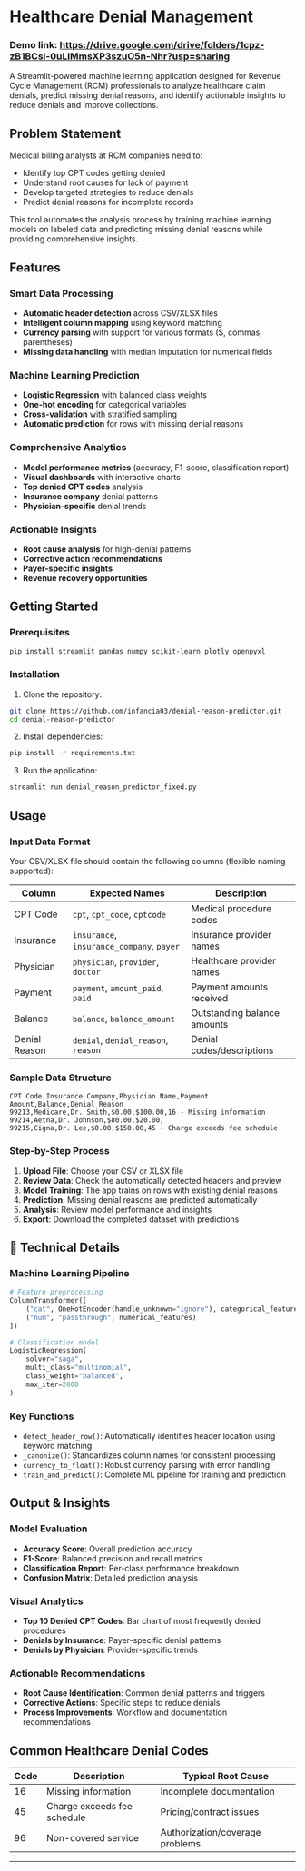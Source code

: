 # Healthcare Denial Management 

### Demo link: https://drive.google.com/drive/folders/1cpz-zB1BCsl-0uLIMmsXP3szuO5n-Nhr?usp=sharing
A Streamlit-powered machine learning application designed for Revenue Cycle Management (RCM) professionals to analyze healthcare claim denials, predict missing denial reasons, and identify actionable insights to reduce denials and improve collections.

##  Problem Statement

Medical billing analysts at RCM companies need to:
- Identify top CPT codes getting denied
- Understand root causes for lack of payment
- Develop targeted strategies to reduce denials
- Predict denial reasons for incomplete records

This tool automates the analysis process by training machine learning models on labeled data and predicting missing denial reasons while providing comprehensive insights.

##  Features

###  Smart Data Processing
- **Automatic header detection** across CSV/XLSX files
- **Intelligent column mapping** using keyword matching
- **Currency parsing** with support for various formats ($, commas, parentheses)
- **Missing data handling** with median imputation for numerical fields

###  Machine Learning Prediction
- **Logistic Regression** with balanced class weights
- **One-hot encoding** for categorical variables
- **Cross-validation** with stratified sampling
- **Automatic prediction** for rows with missing denial reasons

###  Comprehensive Analytics
- **Model performance metrics** (accuracy, F1-score, classification report)
- **Visual dashboards** with interactive charts
- **Top denied CPT codes** analysis
- **Insurance company** denial patterns
- **Physician-specific** denial trends

###  Actionable Insights
- **Root cause analysis** for high-denial patterns
- **Corrective action recommendations**
- **Payer-specific insights**
- **Revenue recovery opportunities**

##  Getting Started

### Prerequisites

```bash
pip install streamlit pandas numpy scikit-learn plotly openpyxl
```

### Installation

1. Clone the repository:
```bash
git clone https://github.com/infancia03/denial-reason-predictor.git
cd denial-reason-predictor
```

2. Install dependencies:
```bash
pip install -r requirements.txt
```

3. Run the application:
```bash
streamlit run denial_reason_predictor_fixed.py
```

##  Usage

### Input Data Format

Your CSV/XLSX file should contain the following columns (flexible naming supported):

| Column | Expected Names | Description |
|--------|----------------|-------------|
| CPT Code | `cpt`, `cpt_code`, `cptcode` | Medical procedure codes |
| Insurance | `insurance`, `insurance_company`, `payer` | Insurance provider names |
| Physician | `physician`, `provider`, `doctor` | Healthcare provider names |
| Payment | `payment`, `amount_paid`, `paid` | Payment amounts received |
| Balance | `balance`, `balance_amount` | Outstanding balance amounts |
| Denial Reason | `denial`, `denial_reason`, `reason` | Denial codes/descriptions |

### Sample Data Structure

```csv
CPT Code,Insurance Company,Physician Name,Payment Amount,Balance,Denial Reason
99213,Medicare,Dr. Smith,$0.00,$100.00,16 - Missing information
99214,Aetna,Dr. Johnson,$80.00,$20.00,
99215,Cigna,Dr. Lee,$0.00,$150.00,45 - Charge exceeds fee schedule
```

### Step-by-Step Process

1. **Upload File**: Choose your CSV or XLSX file
2. **Review Data**: Check the automatically detected headers and preview
3. **Model Training**: The app trains on rows with existing denial reasons
4. **Prediction**: Missing denial reasons are predicted automatically
5. **Analysis**: Review model performance and insights
6. **Export**: Download the completed dataset with predictions

## 🔧 Technical Details

### Machine Learning Pipeline

```python
# Feature preprocessing
ColumnTransformer([
    ("cat", OneHotEncoder(handle_unknown="ignore"), categorical_features),
    ("num", "passthrough", numerical_features)
])

# Classification model
LogisticRegression(
    solver="saga",
    multi_class="multinomial", 
    class_weight="balanced",
    max_iter=2000
)
```

### Key Functions

- `detect_header_row()`: Automatically identifies header location using keyword matching
- `_canonize()`: Standardizes column names for consistent processing  
- `currency_to_float()`: Robust currency parsing with error handling
- `train_and_predict()`: Complete ML pipeline for training and prediction

##  Output & Insights

### Model Evaluation
- **Accuracy Score**: Overall prediction accuracy
- **F1-Score**: Balanced precision and recall metrics
- **Classification Report**: Per-class performance breakdown
- **Confusion Matrix**: Detailed prediction analysis

### Visual Analytics
- **Top 10 Denied CPT Codes**: Bar chart of most frequently denied procedures
- **Denials by Insurance**: Payer-specific denial patterns
- **Denials by Physician**: Provider-specific trends

### Actionable Recommendations
- **Root Cause Identification**: Common denial patterns and triggers
- **Corrective Actions**: Specific steps to reduce denials
- **Process Improvements**: Workflow and documentation recommendations

##  Common Healthcare Denial Codes

| Code | Description | Typical Root Cause |
|------|-------------|-------------------|
| 16 | Missing information | Incomplete documentation |
| 45 | Charge exceeds fee schedule | Pricing/contract issues |
| 96 | Non-covered service | Authorization/coverage problems |





---

